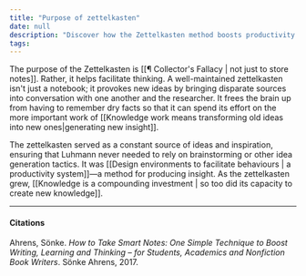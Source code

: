 ```yaml
---
title: "Purpose of zettelkasten"
date: null
description: "Discover how the Zettelkasten method boosts productivity and creativity by organizing notes to generate new ideas and insights for effective knowledge work and writing."
tags: 
---
```


The purpose of the Zettelkasten is [[¶ Collector's Fallacy | not just to store notes]]. Rather, it helps facilitate thinking. A well-maintained zettelkasten isn't just a notebook; it provokes new ideas by bringing disparate sources into conversation with one another and the researcher. It frees the brain up from having to remember dry facts so that it can spend its effort on the more important work of [[Knowledge work means transforming old ideas into new ones|generating new insight]].

The zettelkasten served as a constant source of ideas and inspiration, ensuring that Luhmann never needed to rely on brainstorming or other idea generation tactics. It was [[Design environments to facilitate behaviours | a productivity system]]—a method for producing insight. As the zettelkasten grew, [[Knowledge is a compounding investment | so too did its capacity to create new knowledge]].

---

#### Citations

Ahrens, Sönke. _How to Take Smart Notes: One Simple Technique to Boost Writing, Learning and Thinking – for Students, Academics and Nonfiction Book Writers_. Sönke Ahrens, 2017.
